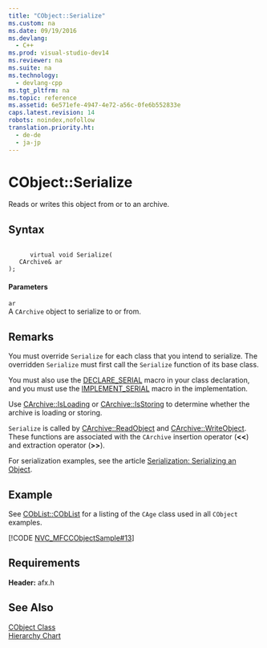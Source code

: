 ```yaml
---
title: "CObject::Serialize"
ms.custom: na
ms.date: 09/19/2016
ms.devlang: 
  - C++
ms.prod: visual-studio-dev14
ms.reviewer: na
ms.suite: na
ms.technology: 
  - devlang-cpp
ms.tgt_pltfrm: na
ms.topic: reference
ms.assetid: 6e571efe-4947-4e72-a56c-0fe6b552833e
caps.latest.revision: 14
robots: noindex,nofollow
translation.priority.ht: 
  - de-de
  - ja-jp
---
```

# CObject::Serialize
Reads or writes this object from or to an archive.  
  
## Syntax  
  
```  
  
      virtual void Serialize(  
   CArchive& ar   
);  
```  
  
#### Parameters  
 `ar`  
 A `CArchive` object to serialize to or from.  
  
## Remarks  
 You must override `Serialize` for each class that you intend to serialize. The overridden `Serialize` must first call the `Serialize` function of its base class.  
  
 You must also use the [DECLARE_SERIAL](../vs140/DECLARE_SERIAL.md) macro in your class declaration, and you must use the [IMPLEMENT_SERIAL](../vs140/IMPLEMENT_SERIAL.md) macro in the implementation.  
  
 Use [CArchive::IsLoading](../vs140/CArchive--IsLoading.md) or [CArchive::IsStoring](../vs140/CArchive--IsStoring.md) to determine whether the archive is loading or storing.  
  
 `Serialize` is called by [CArchive::ReadObject](../vs140/CArchive--ReadObject.md) and [CArchive::WriteObject](../vs140/CArchive--WriteObject.md). These functions are associated with the `CArchive` insertion operator (**<<**) and extraction operator (**>>**).  
  
 For serialization examples, see the article [Serialization: Serializing an Object](../vs140/Serialization--Serializing-an-Object.md).  
  
## Example  
 See [CObList::CObList](../vs140/CObList--CObList.md) for a listing of the `CAge` class used in all `CObject` examples.  
  
 [!CODE [NVC_MFCCObjectSample#13](../CodeSnippet/VS_Snippets_Cpp/NVC_MFCCObjectSample#13)]  
  
## Requirements  
 **Header:** afx.h  
  
## See Also  
 [CObject Class](../vs140/CObject-Class.md)   
 [Hierarchy Chart](../vs140/Hierarchy-Chart.md)